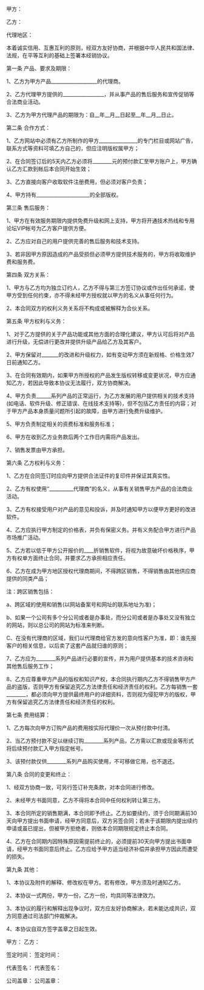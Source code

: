 
 


甲方：


乙方：


代理地区：


本着诚实信用、互惠互利的原则，经双方友好协商，并根据中华人民共和国法律、法规，在平等互利的基础上签署本经销协议。


第一条 产品、要求及期限：


1、乙方为甲方产品___________________的代理商。


2、乙方代理甲方提供的_________________，并从事产品的售后服务和宣传促销等合法商业活动。


3、乙方为甲方代理产品的期限为：自__年__月__日起至__年__月__日止。


第二条 合作方式：


1、乙方网站中必须有乙方所制作的甲方________________的专门栏目或网站广告，联系方式等资料可填乙方自己的，但应注明版权属甲方；


2、在合同签订后的5天内乙方必须将________元的预付款汇至甲方账户上，甲方确认乙方汇款到帐后本合同开始生效；


3、乙方直接向客户收取软件注册费用，但必须对客户负责；


4、甲方持有______________________的全部版权。


第三条 售后服务：


1、甲方在有效服务期限内提供免费升级和网上支持，甲方将开通技术热线和专用论坛VIP帐号为乙方客户提供方便。


2、乙方应对自己的用户提供完善的售后服务和技术支持。


3、若非因甲方原因造成的产品受损但必须甲方提供技术服务的，甲方将收取维护费和服务费。


第四条 双方关系：


1、甲方与乙方均为独立订约人，乙方不得与第三方签订协议或作出任何承诺，使甲方受到任何约束，亦不得未经甲方授权就以甲方的名义从事任何行为。


2、本合同双方的权利义务关系将不构成或被解释为合伙关系。


第五条 甲方权利与义务：


1、对于乙方提供的关于产品功能或其他方面的合理化建议，甲方认可后将对产品进行升级，无偿进行更改并提供升级产品给乙方及其客户。


2、甲方保留对_______的改进和升级权力，如有变动甲方须在新规格、价格生效7日前通知乙方。


3、在合同有效期内，如果甲方所授权的产品发生版权转移或变更状况，甲方应通知乙方，若因此导致本协议无法履行，双方协商解决。


4、甲方负责______系列产品的正常运行，为乙方发展的用户提供相关的技术支持(如电话、软件升级、修正错误、在线技术支持等)，但不包括乙方责任的内容；对于甲方产品本身质量问题所引起的故障，由甲方进行免费升级维护。


5、甲方负责制定相关的资费标准和服务标准；


6、甲方在收到乙方业务款后两个工作日内需将产品发出。


7、销售发票由甲方承担。


第六条 乙方权利与义务：


1、乙方在合同签订时应向甲方提供合法证件的复印件并保证其真实性。


2、乙方有权使用“__________代理商”的名义，从事有关销售甲方产品的合法商业活动。


3、乙方有权接受用户对产品的意见和投诉，并及时通知甲方以便甲方更好的改进软件。


4、乙方应执行甲方制定的价格表，并负有保密义务。并有义务配合甲方进行产品市场推广活动。


5、乙方若以低于甲方公开报价的____折销售软件，将视为故意破坏价格秩序，甲方有权单方面终止合同，并要求乙方承担相应责任。


6、乙方在成为甲方地区授权代理商期间，不得跨区销售，不得销售由其他供应商提供的同类产品；


注：跨区销售包括：


a、跨区域的使用和销售(以网站备案号和网址的联系地址为准)；


b、如果一个公司有多个分公司或者是办事处，而分公司或者是办事处又没有独立的网站，则以总公司的网站为标准来判断。


C、在没有代理商的区域，我们以代理商给官方发的意向性客户为准，即：谁先报客户的相关信息，以后卖了这套产品就归谁的原则；


7、乙方应为________系列产品进行必要的宣传，并为用户提供基本的技术咨询和其他售后服务工作；


8、乙方应尊重甲方产品的版权和知识产权，本合同执行期内乙方不得销售甲方产品的盗版，否则甲方有保留追究乙方法律责任和经济责任的权利。乙方每销售一套________，都必须向甲方提供最终用户的详细资料，否则视为侵犯甲方的版权，甲方有保留追究乙方法律责任和经济责任的权利。


第七条 费用结算：


1、乙方每次向甲方订购产品的费用按实际代理价一次从预付款中付清。


2、当乙方预付款不足以继续订购________系列产品，乙方需以汇款或现金等形式将后续预付款汇入甲方指定帐号。


3、该预付款仅供________系列产品购买使用，不可移做它用，也不退还。


第八条 合同的变更和终止：


1、经双方协商一致，可另行签订补充条款，对本合同进行修改。


2、未经甲方书面同意，乙方不得将本合同中任何权利转让第三方。


3、本合同所定的销售期满，本合同即予终止。乙方如要续约，须于合同期满前30天向甲方提出书面申请，经甲方同意后，双方另签合同；若未于该期限内提出续约申请或虽已提出，但被甲方拒绝者，则依本合同期限规定终止本合同。


4、乙方在合同期内因特殊原因需提前终止的，必须提前30天向甲方提出书面申请，经甲方书面同意后终止。乙方应给予甲方适当经济补偿并承担甲方因此而遭受的损失。


第九条 其他：


1、本协议及附件的解释、修改权在甲方。若有修改，甲方须及时通知乙方。


2、本协议一式两份，甲方一份，乙方一份，均具同等法律效力。


3、本协议的履行和解释出现争议时，双方应友好协商解决，若未能达成共识，双方同意通过司法部门仲裁解决。


4、本协议自双方签字盖章之日起生效。


甲方：               乙方：


签定时间：        签定时间：


代表签名：        代表签名：


公司盖章：        公司盖章：
 


 

 
 
 
 
 
  


  
 

  


  


  
 
 
 
 

